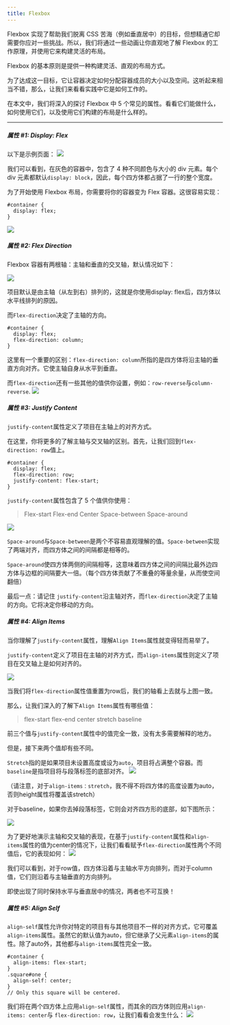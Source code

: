 ```yaml
---
title: Flexbox
---
```

Flexbox 实现了帮助我们脱离 CSS 苦海（例如垂直居中）的目标，但想精通它却需要你应对一些挑战。所以，我们将通过一些动画让你直观地了解 Flexbox 的工作原理，并使用它来构建灵活的布局。

Flexbox 的基本原则是提供一种构建灵活、直观的布局方式。

为了达成这一目标，它让容器决定如何分配容器成员的大小以及空间。这听起来相当不错，那么，让我们来看看实践中它是如何工作的。

在本文中，我们将深入的探讨 Flexbox 中 5 个常见的属性。看看它们能做什么，如何使用它们，以及使用它们构建的布局是什么样的。

---

##### 属性 #1: Display: Flex
以下是示例页面：
![](https://myweb-10017157.cos.myqcloud.com/2017/0211/675733-523dbccc41453c86.gif)

我们可以看到，在灰色的容器中，包含了 4 种不同颜色与大小的 div 元素。每个 div 元素都默认`display: block`，因此，每个四方体都占据了一行的整个宽度。

为了开始使用 Flexbox 布局，你需要将你的容器变为 Flex 容器。这很容易实现：

```
#container {
  display: flex;
}
```
![](https://myweb-10017157.cos.myqcloud.com/2017/0211/675733-603a348d420cd823.gif)

##### 属性 #2: Flex Direction

Flexbox 容器有两根轴：主轴和垂直的交叉轴，默认情况如下：

![](https://myweb-10017157.cos.myqcloud.com/2017/0211/675733-93f65b182a2f85d4.png)

项目默认是由主轴（从左到右）排列的，这就是你使用display: flex后，四方体以水平线排列的原因。

而`Flex-direction`决定了主轴的方向。
```
#container {
  display: flex;
  flex-direction: column;
}
```
这里有一个重要的区别：`flex-direction: column`所指的是四方体将沿主轴的垂直方向对齐。它使主轴自身从水平到垂直。

而`flex-direction`还有一些其他的值供你设置，例如：`row-reverse`与`column-reverse`.
![](https://myweb-10017157.cos.myqcloud.com/2017/0211/675733-643ed5f305d85377.gif)
##### 属性 #3: Justify Content

`justify-content`属性定义了项目在主轴上的对齐方式。

在这里，你将更多的了解主轴与交叉轴的区别。首先，让我们回到`flex-direction: row`值上。
```
#container {
  display: flex;
  flex-direction: row;
  justify-content: flex-start;
}
```
`justify-content`属性包含了 5 个值供你使用：

> Flex-start
Flex-end
Center
Space-between
Space-around

![](https://myweb-10017157.cos.myqcloud.com/2017/0211/675733-739ce25a66110b9e.gif)

`Space-around`与`Space-between`是两个不容易直观理解的值。`Space-between`实现了两端对齐，而四方体之间的间隔都是相等的。

`Space-around`使四方体两侧的间隔相等，这意味着四方体之间的间隔比最外边四方体与边框的间隔要大一倍。（每个四方体贡献了不重叠的等量余量，从而使空间翻倍）

最后一点：请记住 `justify-content`沿主轴对齐，而`flex-direction`决定了主轴的方向。它将决定你移动的方向。

##### 属性 #4: Align Items

当你理解了`justify-content`属性，理解`Align Items`属性就变得轻而易举了。

`justify-content`定义了项目在主轴的对齐方式，而`align-items`属性则定义了项目在交叉轴上是如何对齐的。

![](https://myweb-10017157.cos.myqcloud.com/2017/0211/675733-82ed714fd22557a1.png)

当我们将`flex-direction`属性值重置为row后，我们的轴看上去就与上图一致。

那么，让我们深入的了解下`Align Items`属性有哪些值：
> flex-start
flex-end
center
stretch
baseline

前三个值与`justify-content`属性中的值完全一致，没有太多需要解释的地方。

但是，接下来两个值却有些不同。

`Stretch`指的是如果项目未设置高度或设为`auto`，项目将占满整个容器。而`baseline`是指项目将与段落标签的底部对齐。
![](https://myweb-10017157.cos.myqcloud.com/2017/0211/675733-5884ef1046c04119.gif)

（请注意，对于`align-items：stretch`，我不得不将四方体的高度设置为auto，否则height属性将覆盖该stretch）

对于baseline，如果你去掉段落标签，它则会对齐四方形的底部，如下图所示：

![](https://myweb-10017157.cos.myqcloud.com/2017/0211/675733-2c5a097f00549381.png)

为了更好地演示主轴和交叉轴的表现，在基于`justify-content`属性和`align-items`属性的值为center的情况下，让我们看看赋予`flex-direction`属性两个不同值后，它的表现如何：
![](https://myweb-10017157.cos.myqcloud.com/2017/0211/675733-ca9a85bcbcd77fd1.gif)

我们可以看到，对于row值，四方体沿着与主轴水平方向排列，而对于column值，它们则沿着与主轴垂直的方向排列。

即使出现了同时保持水平与垂直居中的情况，两者也不可互换！

##### 属性 #5: Align Self

`align-self`属性允许你对特定的项目有与其他项目不一样的对齐方式，它可覆盖`align-items`属性。虽然它的默认值为auto，但它继承了父元素`align-items`的属性。除了auto外，其他都与`align-items`属性完全一致。

```
#container {
  align-items: flex-start;
}
.square#one {
  align-self: center;
}
// Only this square will be centered.
```
我们将在两个四方体上应用`align-self`属性，而其余的四方体则应用`align-items: center`与 `flex-direction: row`，让我们看看会发生什么：
![](https://myweb-10017157.cos.myqcloud.com/2017/0211/675733-91938230a16c111f.gif)